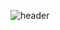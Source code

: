 ![header](https://capsule-render.vercel.app/api?type=wave&color=auto&height=300&section=header&text=ella%20github&fontSize=90)
